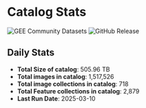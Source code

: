 # Catalog Stats

![GEE Community Datasets](https://img.shields.io/endpoint?url=https://gist.githubusercontent.com/samapriya/34bc0c1280d475d3a69e3b60a706226e/raw/community.json)
![GitHub Release](https://img.shields.io/github/v/release/samapriya/awesome-gee-community-datasets)

## Daily Stats

<!-- START_MARKER -->
* **Total Size of catalog**: 505.96 TB
* **Total images in catalog**: 1,517,526
* **Total image collections in catalog**: 718
* **Total Feature collections in catalog**: 2,879
* **Last Run Date**: 2025-03-10
<!-- END_MARKER -->
